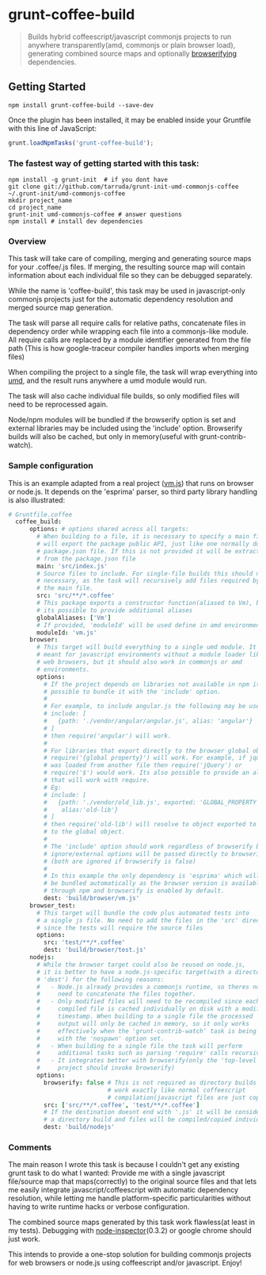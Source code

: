 # grunt-coffee-build

> Builds hybrid coffeescript/javascript commonjs projects to run anywhere transparently(amd, commonjs or plain browser load), generating combined source maps and optionally [browserifying](https://github.com/substack/node-browserify) dependencies. 

## Getting Started
```shell
npm install grunt-coffee-build --save-dev
```

Once the plugin has been installed, it may be enabled inside your Gruntfile with this line of JavaScript:

```js
grunt.loadNpmTasks('grunt-coffee-build');
```

### The fastest way of getting started with this task:
```shell
npm install -g grunt-init  # if you dont have
git clone git://github.com/tarruda/grunt-init-umd-commonjs-coffee ~/.grunt-init/umd-commonjs-coffee
mkdir project_name
cd project_name
grunt-init umd-commonjs-coffee # answer questions
npm install # install dev dependencies
```

### Overview

This task will take care of compiling, merging and generating source maps for
your .coffee/.js files. If merging, the resulting source map will contain
information about each individual file so they can be debugged separately.

While the name is 'coffee-build', this task may be used in javascript-only
commonjs projects just for the automatic dependency resolution and merged
source map generation.

The task will parse all require calls for relative paths, concatenate files in
dependency order while wrapping each file into a commonjs-like module.  All
require calls are replaced by a module identifier generated from the file path
(This is how google-traceur compiler handles imports when merging files)

When compiling the project to a single file, the task will wrap everything into
[umd](https://github.com/umdjs/umd), and the result runs anywhere a umd module
would run.

The task will also cache individual file builds, so only modified files will
need to be reprocessed again.

Node/npm modules will be bundled if the browserify option is set and external
libraries may be included using the 'include' option. Browserify builds will
also be cached, but only in memory(useful with grunt-contrib-watch).

### Sample configuration

This is an example adapted from a real project
([vm.js](https://github.com/tarruda/vm.js)) that runs on browser or node.js.
It depends on the 'esprima' parser, so third party library handling is also
 illustrated:

```coffeescript
# Gruntfile.coffee
  coffee_build:
      options: # options shared across all targets:
        # When building to a file, it is necessary to specify a main file which
        # will export the package public API, just like one normally does in a
        # package.json file. If this is not provided it will be extracted
        # from the package.json file
        main: 'src/index.js'
        # Source files to include. For single-file builds this should not be
        # necessary, as the task will recursively add files required by
        # the main file.
        src: 'src/**/*.coffee'
        # This package exports a constructor function(aliased to Vm), but
        # its possible to provide additional aliases 
        globalAliases: ['Vm']
        # If provided, 'moduleId' will be used define in amd environments
        moduleId: 'vm.js'
      browser:
        # This target will build everything to a single umd module. It is
        # meant for javascript environments without a module loader like
        # web browsers, but it should also work in commonjs or amd
        # environments.
        options:
          # If the project depends on libraries not available in npm it is
          # possible to bundle it with the 'include' option.
          #
          # For example, to include angular.js the following may be used:
          # include: [
          #   {path: './vendor/angular/angular.js', alias: 'angular'}
          # ]
          # then require('angular') will work.
          #
          # For libraries that export directly to the browser global object,
          # require('{global property}') will work. For example, if jquery
          # was loaded from another file then require('jQuery') or
          # require('$') would work. Its also possible to provide an alias
          # that will work with require.
          # Eg:
          # include: [
          #   {path: './vendor/old_lib.js', exported: 'GLOBAL_PROPERTY',
          #    alias:'old-lib'}
          # ]
          # then require('old-lib') will resolve to object exported to
          # to the global object.
          #
          # The 'include' option should work regardless of browserify but
          # ignore/external options will be passed directly to browserify
          # (both are ignored if browserify is false) 
          #
          # In this example the only dependency is 'esprima' which will
          # be bundled automatically as the browser version is available
          # through npm and browserify is enabled by default.
          dest: 'build/browser/vm.js'
      browser_test:
        # This target will bundle the code plus automated tests into
        # a single js file. No need to add the files in the 'src' directory
        # since the tests will require the source files
        options:
          src: 'test/**/*.coffee'
          dest: 'build/browser/test.js'
      nodejs:
        # While the browser target could also be reused on node.js, 
        # it is better to have a node.js-specific target(with a directory
        # 'dest') for the following reasons:
        #   - Node.js already provides a commonjs runtime, so theres no
        #     need to concatenate the files together.
        #   - Only modified files will need to be recompiled since each
        #     compiled file is cached individually on disk with a modification
        #     timestamp. When building to a single file the processed
        #     output will only be cached in memory, so it only works
        #     effectively when the 'grunt-contrib-watch' task is being used
        #     with the 'nospawn' option set.
        #   - When building to a single file the task will perform
        #     additional tasks such as parsing 'require' calls recursively.
        #   - It integrates better with browserify(only the 'top-level'
        #     project should invoke browserify)
        options:
          browserify: false # This is not required as directory builds
                            # work exactly like normal coffeescript
                            # compilation(javascript files are just copied).
          src: ['src/**/*.coffee', 'test/**/*.coffee']
          # If the destination doesnt end with '.js' it will be considered
          # a directory build and files will be compiled/copied individually
          dest: 'build/nodejs'
```

### Comments

The main reason I wrote this task is because I couldn't get any existing grunt
task to do what I wanted: Provide me with a single javascript file/source map
that maps(correctly) to the original source files and that lets me easily
integrate javascript/coffeescript with automatic dependency resolution, while
letting me handle platform-specific particularities without having to write
runtime hacks or verbose configuration.

The combined source maps generated by this task work flawless(at least in my
 tests).
Debugging with
[node-inspector](https://github.com/node-inspector/node-inspector)(0.3.2) or
google chrome should just work.

This intends to provide a one-stop solution for building commonjs 
projects for web browsers or node.js using coffeescript and/or javascript.
Enjoy!
